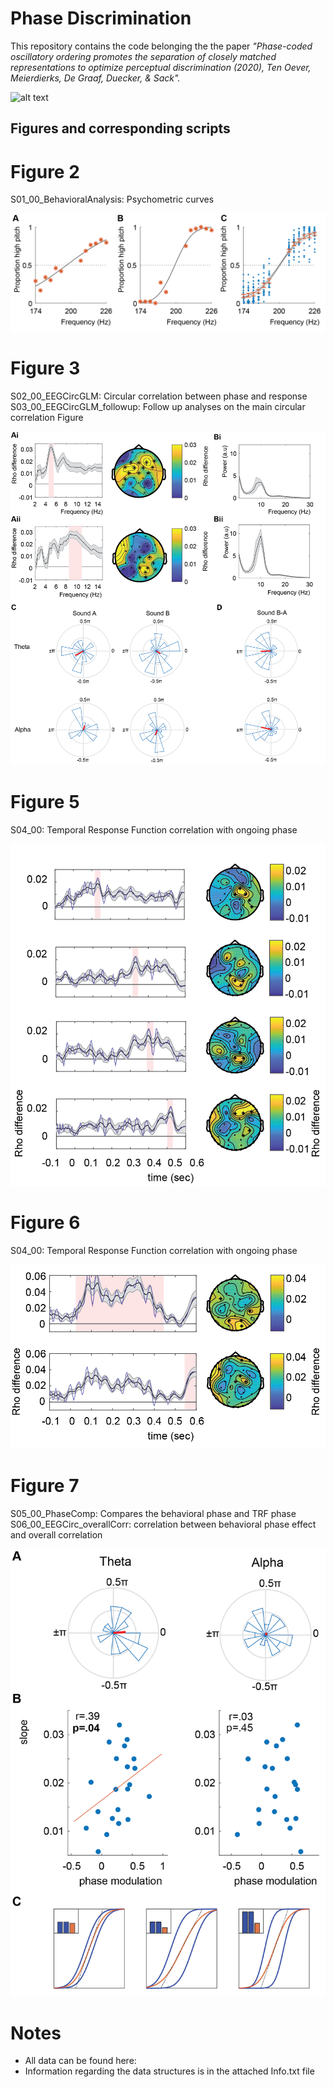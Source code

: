 # Phase Discrimination

This repository contains the code belonging the the paper _"Phase-coded oscillatory ordering promotes the separation of closely matched representations to optimize perceptual discrimination (2020), Ten Oever, Meierdierks, De Graaf, Duecker, & Sack"._

![alt text](./Figures/GraphAb.png)

## Figures and corresponding scripts
# Figure 2
S01_00_BehavioralAnalysis: Psychometric curves

![alt text](./Figures/Fig2_Beh-01.png)

# Figure 3
S02_00_EEGCircGLM: Circular correlation between phase and response
S03_00_EEGCircGLM_followup: Follow up analyses on the main circular correlation Figure

![alt text](./Figures/Fig3_CirCorr-01.png)

# Figure 5
S04_00: Temporal Response Function correlation with ongoing phase

![alt text](./Figures/Fig5_ThetaTRF-01.png)

# Figure 6
S04_00: Temporal Response Function correlation with ongoing phase

![alt text](./Figures/Fig6_AlphaTRF-01.png)

# Figure 7
S05_00_PhaseComp: Compares the behavioral phase and TRF phase
S06_00_EEGCirc_overallCorr: correlation between behavioral phase effect and overall correlation

![alt text](./Figures/Fig7_Overcor-01.png)

# Notes
- All data can be found here: <LINK>
- Information regarding the data structures is in the attached Info.txt file